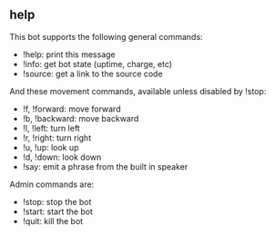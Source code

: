 ## help
This bot supports the following general commands:
- !help: print this message
- !info: get bot state (uptime, charge, etc)
- !source: get a link to the source code

And these movement commands, available unless disabled by !stop:
- !f, !forward: move forward
- !b, !backward: move backward
- !l, !left: turn left
- !r, !right: turn right
- !u, !up: look up
- !d, !down: look down
- !say: emit a phrase from the built in speaker

Admin commands are:
- !stop: stop the bot
- !start: start the bot
- !quit: kill the bot
